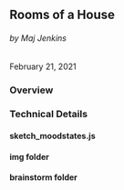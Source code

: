 ## Rooms of a House
###### by Maj Jenkins
February 21, 2021

### Overview

### Technical Details
#### sketch_moodstates.js

#### img folder

#### brainstorm folder